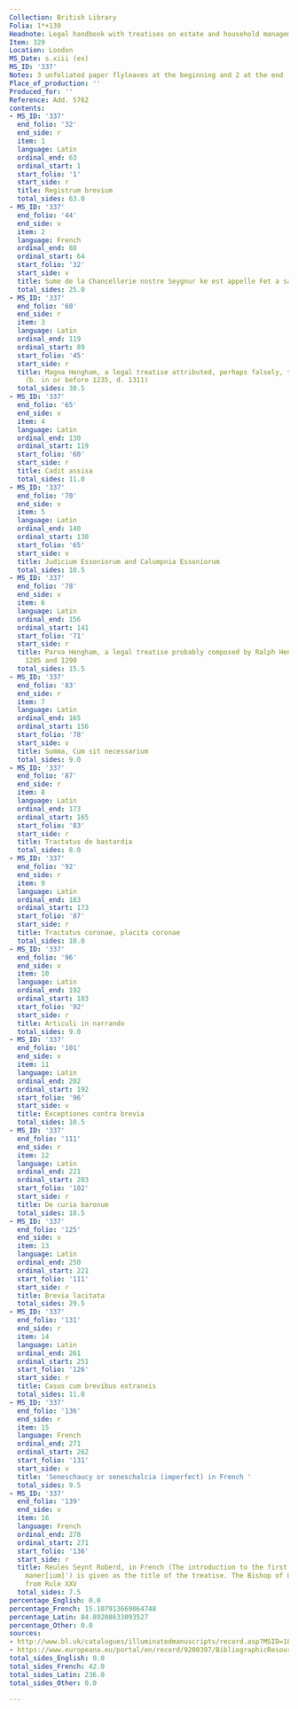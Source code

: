 ```yaml
---
Collection: British Library
Folia: 1*+139
Headnote: Legal handbook with treatises on estate and household management
Item: 329
Location: London
MS_Date: s.xiii (ex)
MS_ID: '337'
Notes: 3 unfoliated paper flyleaves at the beginning and 2 at the end
Place_of_production: ''
Produced_for: ''
Reference: Add. 5762
contents:
- MS_ID: '337'
  end_folio: '32'
  end_side: r
  item: 1
  language: Latin
  ordinal_end: 63
  ordinal_start: 1
  start_folio: '1'
  start_side: r
  title: Registrum brevium
  total_sides: 63.0
- MS_ID: '337'
  end_folio: '44'
  end_side: v
  item: 2
  language: French
  ordinal_end: 88
  ordinal_start: 64
  start_folio: '32'
  start_side: v
  title: Sume de la Chancellerie nostre Seygnur ke est appelle Fet a savouer, in French
  total_sides: 25.0
- MS_ID: '337'
  end_folio: '60'
  end_side: r
  item: 3
  language: Latin
  ordinal_end: 119
  ordinal_start: 89
  start_folio: '45'
  start_side: r
  title: Magna Hengham, a legal treatise attributed, perhaps falsely, to Ralph Hengham
    (b. in or before 1235, d. 1311)
  total_sides: 30.5
- MS_ID: '337'
  end_folio: '65'
  end_side: v
  item: 4
  language: Latin
  ordinal_end: 130
  ordinal_start: 119
  start_folio: '60'
  start_side: r
  title: Cadit assisa
  total_sides: 11.0
- MS_ID: '337'
  end_folio: '70'
  end_side: v
  item: 5
  language: Latin
  ordinal_end: 140
  ordinal_start: 130
  start_folio: '65'
  start_side: v
  title: Judicium Essoniorum and Calumpnia Essoniorum
  total_sides: 10.5
- MS_ID: '337'
  end_folio: '78'
  end_side: v
  item: 6
  language: Latin
  ordinal_end: 156
  ordinal_start: 141
  start_folio: '71'
  start_side: r
  title: Parva Hengham, a legal treatise probably composed by Ralph Hengham between
    1285 and 1290
  total_sides: 15.5
- MS_ID: '337'
  end_folio: '83'
  end_side: r
  item: 7
  language: Latin
  ordinal_end: 165
  ordinal_start: 156
  start_folio: '78'
  start_side: v
  title: Summa, Cum sit necessarium
  total_sides: 9.0
- MS_ID: '337'
  end_folio: '87'
  end_side: r
  item: 8
  language: Latin
  ordinal_end: 173
  ordinal_start: 165
  start_folio: '83'
  start_side: r
  title: Tractatus de bastardia
  total_sides: 8.0
- MS_ID: '337'
  end_folio: '92'
  end_side: r
  item: 9
  language: Latin
  ordinal_end: 183
  ordinal_start: 173
  start_folio: '87'
  start_side: r
  title: Tractatus coronae, placita coronae
  total_sides: 10.0
- MS_ID: '337'
  end_folio: '96'
  end_side: v
  item: 10
  language: Latin
  ordinal_end: 192
  ordinal_start: 183
  start_folio: '92'
  start_side: r
  title: Articuli in narrando
  total_sides: 9.0
- MS_ID: '337'
  end_folio: '101'
  end_side: v
  item: 11
  language: Latin
  ordinal_end: 202
  ordinal_start: 192
  start_folio: '96'
  start_side: v
  title: Exceptiones contra brevia
  total_sides: 10.5
- MS_ID: '337'
  end_folio: '111'
  end_side: r
  item: 12
  language: Latin
  ordinal_end: 221
  ordinal_start: 203
  start_folio: '102'
  start_side: r
  title: De curia baronum
  total_sides: 18.5
- MS_ID: '337'
  end_folio: '125'
  end_side: v
  item: 13
  language: Latin
  ordinal_end: 250
  ordinal_start: 221
  start_folio: '111'
  start_side: r
  title: Brevia lacitata
  total_sides: 29.5
- MS_ID: '337'
  end_folio: '131'
  end_side: r
  item: 14
  language: Latin
  ordinal_end: 261
  ordinal_start: 251
  start_folio: '126'
  start_side: r
  title: Casus cum brevibus extraneis
  total_sides: 11.0
- MS_ID: '337'
  end_folio: '136'
  end_side: r
  item: 15
  language: French
  ordinal_end: 271
  ordinal_start: 262
  start_folio: '131'
  start_side: v
  title: 'Seneschaucy or seneschalcia (imperfect) in French '
  total_sides: 9.5
- MS_ID: '337'
  end_folio: '139'
  end_side: v
  item: 16
  language: French
  ordinal_end: 278
  ordinal_start: 271
  start_folio: '136'
  start_side: r
  title: Reules Seynt Roberd, in French (The introduction to the first Rule ('Compositio
    maner[ium]') is given as the title of the treatise. The Bishop of Lincoln is omitted
    from Rule XXV
  total_sides: 7.5
percentage_English: 0.0
percentage_French: 15.107913669064748
percentage_Latin: 84.89208633093527
percentage_Other: 0.0
sources:
- http://www.bl.uk/catalogues/illuminatedmanuscripts/record.asp?MSID=1895&CollID=27&NStart=5762
- https://www.europeana.eu/portal/en/record/9200397/BibliographicResource_3000126312405.html
total_sides_English: 0.0
total_sides_French: 42.0
total_sides_Latin: 236.0
total_sides_Other: 0.0

---
```


